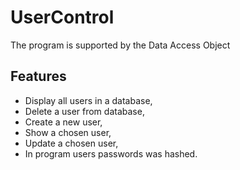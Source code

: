 # UserControl
The program is supported by the Data Access Object

## Features
* Display all users in a database,
* Delete a user from database,
* Create a new user,
* Show a chosen user,
* Update a chosen user,
* In program users passwords was hashed.
